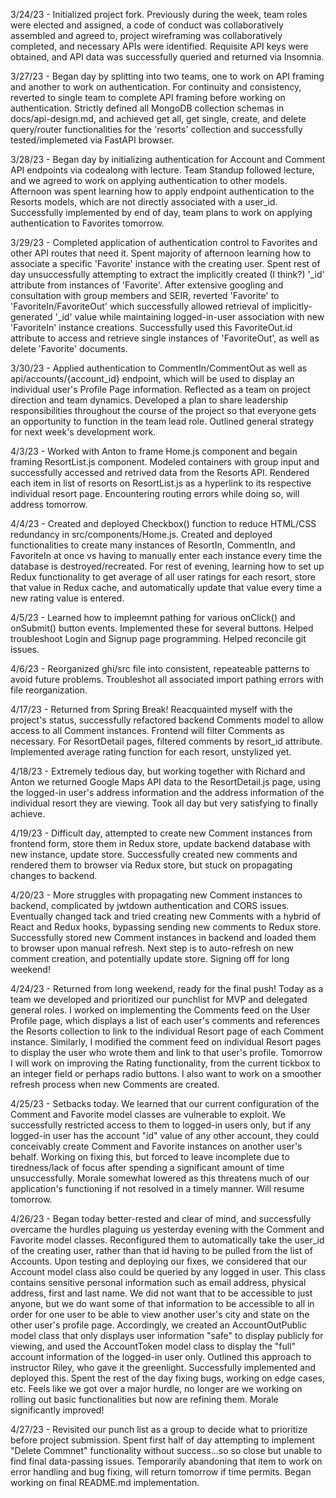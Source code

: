 3/24/23 - Initialized project fork. Previously during the week, team roles were elected and assigned, a code of conduct was collaboratively
assembled and agreed to, project wireframing was collaboratively completed, and necessary APIs were identified. Requisite API keys were obtained,
and API data was successfully queried and returned via Insomnia.

3/27/23 - Began day by splitting into two teams, one to work on API framing and another to work on authentication. For continuity and consistency, reverted to single team to complete API framing before working on authentication. Strictly defined all MongoDB collection schemas in docs/api-design.md, and achieved get all, get single, create, and delete query/router functionalities for the 'resorts' collection and successfully tested/implemeted via FastAPI browser.

3/28/23 - Began day by initializing authentication for Account and Comment API endpoints via codealong with lecture. Team Standup followed lecture, and we agreed to work on applying authentication to other models. Afternoon was spent learning how to apply endpoint authentication to the Resorts models, which are not directly associated with a user_id. Successfully implemented by end of day, team plans to work on applying authentication to Favorites tomorrow.

3/29/23 - Completed application of authentication control to Favorites and other API routes that need it. Spent majority of afternoon learning how to associate a specific 'Favorite' instance with the creating user. Spent rest of day unsuccessfully attempting to extract the implicitly created (I think?) '_id' attribute from instances of 'Favorite'. After extensive googling and consultation with group members and SEIR, reverted 'Favorite' to 'FavoriteIn/FavoriteOut' which successfully allowed retrieval of implicitly-generated '_id' value while maintaining logged-in-user association with new 'FavoriteIn' instance creations. Successfully used this FavoriteOut.id attribute to access and retrieve single instances of 'FavoriteOut', as well as delete 'Favorite' documents.

3/30/23 - Applied authentication to CommentIn/CommentOut as well as api/accounts/{account_id} endpoint, which will be used to display an individual user's Profile Page information. Reflected as a team on project direction and team dynamics. Developed a plan to share leadership responsibilities throughout the course of the project so that everyone gets an opportunity to function in the team lead role. Outlined general strategy for next week's development work.

4/3/23 - Worked with Anton to frame Home.js component and begain framing ResortList.js component. Modeled containers with group input and successfully accessed and retrived data from the Resorts API. Rendered each item in list of resorts on ResortList.js as a hyperlink to its respective individual resort page. Encountering routing errors while doing so, will address tomorrow.

4/4/23 - Created and deployed Checkbox() function to reduce HTML/CSS redundancy in src/components/Home.js. Created and deployed functionalities to create many instances of ResortIn, CommentIn, and FavoriteIn at once vs having to manually enter each instance every time the database is destroyed/recreated. For rest of evening, learning how to set up Redux functionality to get average of all user ratings for each resort, store that value in Redux cache, and automatically update that value every time a new rating value is entered.

4/5/23 - Learned how to impleemnt pathing for various onClick() and onSubmit() button events. Implemented these for several buttons. Helped troubleshoot Login and Signup page programming. Helped reconcile git issues.

4/6/23 - Reorganized ghi/src file into consistent, repeateable patterns to avoid future problems. Troubleshot all associated import pathing errors with file reorganization.

4/17/23 - Returned from Spring Break! Reacquainted myself with the project's status, successfully refactored backend Comments model to allow access to all Comment instances. Frontend will filter Comments as necessary. For ResortDetail pages, filtered comments by resort_id attribute. Implemented average rating function for each resort, unstylized yet.

4/18/23 - Extremely tedious day, but working together with Richard and Anton we returned Google Maps API data to the ResortDetail.js page, using the logged-in user's address information and the address information of the individual resort they are viewing. Took all day but very satisfying to finally achieve.

4/19/23 - Difficult day, attempted to create new Comment instances from frontend form, store them in Redux store, update backend database with new instance, update store. Successfully created new comments and rendered them to browser via Redux store, but stuck on propagating changes to backend.

4/20/23 - More struggles with propagating new Comment instances to backend, complicated by jwtdown authentication and CORS issues. Eventually changed tack and tried creating new Comments with a hybrid of React and Redux hooks, bypassing sending new comments to Redux store. Successfully stored new Comment instances in backend and loaded them to browser upon manual refresh. Next step is to auto-refresh on new comment creation, and potentially update store. Signing off for long weekend!

4/24/23 - Returned from long weekend, ready for the final push! Today as a team we developed and prioritized our punchlist for MVP and delegated general roles. I worked on implementing the Comments feed on the User Profile page, which displays a list of each user's comments and references the Resorts collection to link to the individual Resort page of each Comment instance. Similarly, I modified the comment feed on individual Resort pages to display the user who wrote them and link to that user's profile. Tomorrow I will work on improving the Rating functionality, from the current tickbox to an integer field or perhaps radio buttons. I also want to work on a smoother refresh process when new Comments are created.

4/25/23 - Setbacks today. We learned that our current configuration of the Comment and Favorite model classes are vulnerable to exploit. We successfully restricted access to them to logged-in users only, but if any logged-in user has the account "id" value of any other account, they could conceivably create Comment and Favorite instances on another user's behalf. Working on fixing this, but forced to leave incomplete due to tiredness/lack of focus after spending a significant amount of time unsuccessfully. Morale somewhat lowered as this threatens much of our application's functioning if not resolved in a timely manner. Will resume tomorrow.

4/26/23 - Began today better-rested and clear of mind, and successfully overcame the hurdles plaguing us yesterday evening with the Comment and Favorite model classes. Reconfigured them to automatically take the user_id of the creating user, rather than that id having to be pulled from the list of Accounts. Upon testing and deploying our fixes, we considered that our Account model class also could be queried by any logged in user. This class contains sensitive personal information such as email address, physical address, first and last name. We did not want that to be accessible to just anyone, but we do want some of that information to be accessible to all in order for one user to be able to view another user's city and state on the other user's profile page. Accordingly, we created an AccountOutPublic model class that only displays user information "safe" to display publicly for viewing, and used the AccountToken model class to display the "full" account information of the logged-in user only. Outlined this approach to instructor Riley, who gave it the greenlight. Successfully implemented and deployed this. Spent the rest of the day fixing bugs, working on edge cases, etc. Feels like we got over a major hurdle, no longer are we working on rolling out basic functionalities but now are refining them. Morale significantly improved!

4/27/23 - Revisited our punch list as a group to decide what to prioritize before project submission. Spent first half of day attempting to implement "Delete Commnet" functionality without success...so so close but unable to find final data-passing issues. Temporarily abandoning that item to work on error handling and bug fixing, will return tomorrow if time permits. Began working on final README.md implementation.


